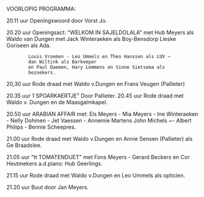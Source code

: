 VOORLOPIG PROGRAMMA:

20.11 uur   Openingswoord door Vorst Jo.

20.20 uur   Openingsact: "WELKOM IN SAJELDOLALA"
            met Hub Meyers als Waldo van Dungen
            met Jack Winteraeken als Boy-Bensdorp
            Lieske Goriseen als Ada.
            
            Louis Vroemen - Leo Ummels en Theo Hanssen als LUV ~
            dan Wiltink als Barkeeper
            en Paul Daemen, Hary Lemmens en Sinne Sietsema als
            bezoekers.
            
20,30 uur   Rode draad met Waldo v.Dungen en Frans Veugen (Pallieter)

20.35 uur   1 SPOARKAERTJE" Door Pallieter.
20.45 uur   Rode draad met Waldo v. Dungen en de Maasgalmkapel.

20.50 uur   ARABIAN AFFAIR
            met: Els Meyers - Mia Meyers - Ine Winteraeken -
            Nelly Dohmen - Jet Vaessen - Annemie Martens
            John Michels ~- Albert Philips - Bennie Scheepres.
            
21.00 uur   Rode draad met Waldo v.Dungen en Annie Sensen
            (Pallieter) als Ge Braadslee.
            
21.05 uur   "tt TOMATENDUET"
            met Fons Meyers - Gerard Beckers en Cor Heutmekers
            a.d.piano: Hub Geerlings.

21.15 uur   Rode draad met Waldo v.Dungen en Leo Ummels als opticien.

21.20 uur   Buut door Jan Meyers.
